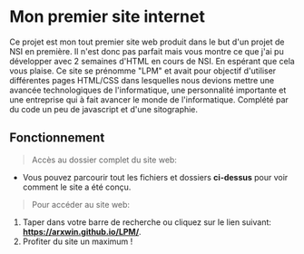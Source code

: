 # Mon premier site internet
Ce projet est mon tout premier site web produit dans le but d'un projet de NSI en première. Il n'est donc pas parfait mais vous montre ce que j'ai pu développer avec 2 semaines d'HTML en cours de NSI. En espérant que cela vous plaise.
Ce site se prénomme "LPM" et avait pour objectif d'utiliser différentes pages HTML/CSS dans lesquelles nous devions mettre une avancée technologiques de l'informatique, une personnalité importante et une entreprise qui à fait avancer le monde de l'informatique. Complété par du code un peu de javascript et d'une sitographie. 

## Fonctionnement
> Accès au dossier complet du site web:
  - Vous pouvez parcourir tout les fichiers et dossiers **ci-dessus** pour voir comment le site a été conçu.

>Pour accéder au site web:
  1. Taper dans votre barre de recherche ou cliquez sur le lien suivant: **https://arxwin.github.io/LPM/**.
  2. Profiter du site un maximum !

